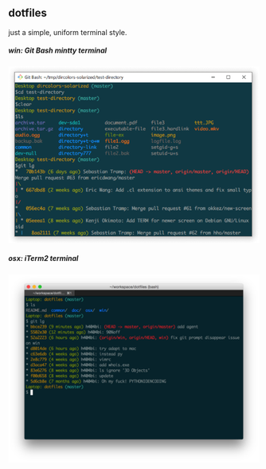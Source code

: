 ## dotfiles

just a simple, uniform terminal style.

##### win: Git Bash mintty terminal

![win](doc/win.png)

##### osx: iTerm2 terminal

![win](doc/osx.png)